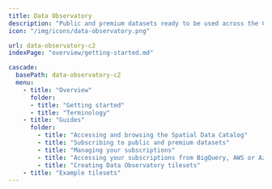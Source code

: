 ```yaml
---
title: Data Observatory
description: "Public and premium datasets ready to be used across the CARTO platform"
icon: "/img/icons/data-observatory.png"

url: data-observatory-c2
indexPage: "overview/getting-started.md"

cascade:
  basePath: data-observatory-c2
  menu:
    - title: "Overview"
      folder:
      - title: "Getting started"
      - title: "Terminology"
    - title: "Guides"  
      folder:
        - title: "Accessing and browsing the Spatial Data Catalog"
        - title: "Subscribing to public and premium datasets"
        - title: "Managing your subscriptions"
        - title: "Accessing your subscriptions from BigQuery, AWS or Azure"
        - title: "Creating Data Observatory tilesets"
    - title: "Example tilesets"
---
```

